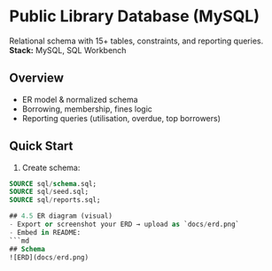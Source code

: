 # Public Library Database (MySQL)

Relational schema with 15+ tables, constraints, and reporting queries.  
**Stack:** MySQL, SQL Workbench

## Overview
- ER model & normalized schema
- Borrowing, membership, fines logic
- Reporting queries (utilisation, overdue, top borrowers)

## Quick Start
1) Create schema:
```sql
SOURCE sql/schema.sql;
SOURCE sql/seed.sql;
SOURCE sql/reports.sql;

## 4.5 ER diagram (visual)
- Export or screenshot your ERD → upload as `docs/erd.png`
- Embed in README:
```md
## Schema
![ERD](docs/erd.png)
